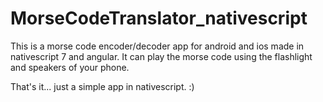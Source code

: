 # MorseCodeTranslator_nativescript

This is a morse code encoder/decoder app for android and ios made in nativescript 7 and angular.
It can play the morse code using the flashlight and speakers of your phone.

That's it... just a simple app in nativescript. :)